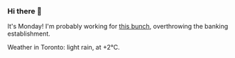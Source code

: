 ### Hi there :wave:

It's Monday! I'm probably working for [this bunch](https://github.com/kohofinancial), overthrowing the banking establishment.

Weather in Toronto: light rain, at +2°C.

